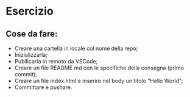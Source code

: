 Esercizio
===

## Cose da fare:
- Creare una cartella in locale col nome della repo;
- Inizializzarla;
- Publlicarla in remoto da VSCode;
- Creare un file README.md con le specifiche della consegna (primo commit);
- Creare un file index.html e inserire nel body un titolo “Hello World”;
- Committare e pushare.


